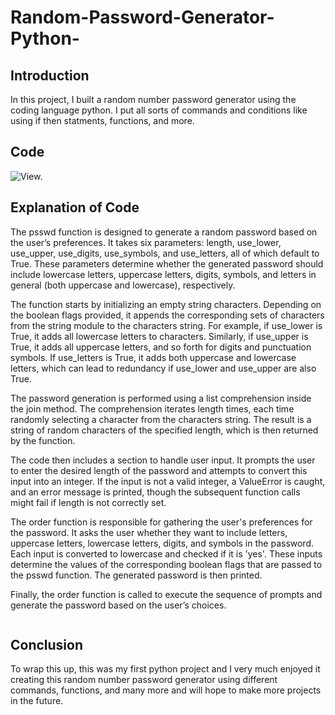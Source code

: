 # Random-Password-Generator-Python-

## Introduction

In this project, I built a random number password generator using the coding language python. I put all sorts of commands and conditions like using if then statments, functions, and more.

## Code

<img src="https://cdn.discordapp.com/attachments/716795860234665987/1246147500159537253/Python_.png?ex=665b54cc&is=665a034c&hm=8329abe8bf824abd40117295213b08e23d1e75cf39a7f59a59ae8409695153a2&" alt="View."></a>

## Explanation of Code

The psswd function is designed to generate a random password based on the user’s preferences. It takes six parameters: length, use_lower, use_upper, use_digits, use_symbols, and use_letters, all of which default to True. These parameters determine whether the generated password should include lowercase letters, uppercase letters, digits, symbols, and letters in general (both uppercase and lowercase), respectively.

The function starts by initializing an empty string characters. Depending on the boolean flags provided, it appends the corresponding sets of characters from the string module to the characters string. For example, if use_lower is True, it adds all lowercase letters to characters. Similarly, if use_upper is True, it adds all uppercase letters, and so forth for digits and punctuation symbols. If use_letters is True, it adds both uppercase and lowercase letters, which can lead to redundancy if use_lower and use_upper are also True.

The password generation is performed using a list comprehension inside the join method. The comprehension iterates length times, each time randomly selecting a character from the characters string. The result is a string of random characters of the specified length, which is then returned by the function.

The code then includes a section to handle user input. It prompts the user to enter the desired length of the password and attempts to convert this input into an integer. If the input is not a valid integer, a ValueError is caught, and an error message is printed, though the subsequent function calls might fail if length is not correctly set.

The order function is responsible for gathering the user's preferences for the password. It asks the user whether they want to include letters, uppercase letters, lowercase letters, digits, and symbols in the password. Each input is converted to lowercase and checked if it is 'yes'. These inputs determine the values of the corresponding boolean flags that are passed to the psswd function. The generated password is then printed.

Finally, the order function is called to execute the sequence of prompts and generate the password based on the user’s choices. 

<img src="https://cdn.discordapp.com/attachments/716795860234665987/1246149897137291389/Screenshot_2024-05-31_121406.png?ex=665b5707&is=665a0587&hm=d1ce88d80ea40ac540a0cf8a4bf39298332fe7febdeb0af0998b4b00c27aa71c&" alt=""></a>


## Conclusion

To wrap this up, this was my first python project and I very much enjoyed it creating this random number password generator using different commands, functions, and many more and will hope to make more projects in the future.
